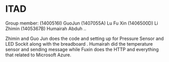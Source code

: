 # ITAD
Group member: (1400516I) GuoJun (1407055A) Lu Fu Xin (1406500D) Li Zhimin (1405367B) Humairah Abduh ..

Zhimin and Guo Jun does the code and setting up for Pressure Sensor and LED Sockit along with the breadboard . Humairah did the temperature sensor and sending message while Fuxin does the HTTP and everything that related to Microsoft Azure.
